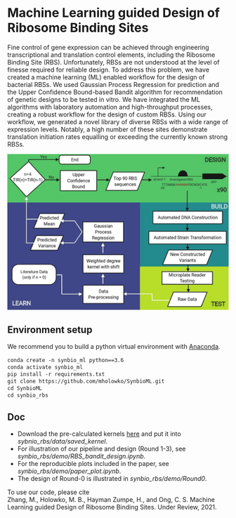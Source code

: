 # Machine Learning guided Design of Ribosome Binding Sites

Fine control of gene expression can be achieved through engineering transcriptional and translation control elements, including the Ribosome Binding Site (RBS).
Unfortunately, RBSs are not understood at the level of finesse required for reliable design. 
To address this problem, we have created a machine learning (ML) enabled workflow for the design of bacterial RBSs.
We used Gaussian Process Regression for prediction and the Upper Confidence Bound-based Bandit algorithm for recommendation of genetic designs to be tested in vitro.
We have integrated the ML algorithms with laboratory automation and high-throughput processes, creating a robust workflow for the design of custom RBSs.
Using our workflow, we generated a novel library of diverse RBSs with a wide range of expression levels.
Notably, a high number of these sites demonstrate translation initiation rates equalling or exceeding the currently known strong RBSs.

<p align="center">
  <img src="flowchart.jpg"  width="600"/>    
</p>

## Environment setup 
We recommend you to build a python virtual environment with [Anaconda](https://docs.anaconda.com/anaconda/install/linux/).
```
conda create -n synbio_ml python==3.6  
conda activate synbio_ml  
pip install -r requirements.txt
git clone https://github.com/mholowko/SynbioML.git
cd SynbioML
cd synbio_rbs  
```

## Doc
- Download the pre-calculated kernels [here](https://figshare.com/s/81aae5da3f4303388458) and put it into *sybnio_rbs/data/saved_kernel*.
- For illustration of our pipeline and design (Round 1-3), see *synbio_rbs/demo/RBS_bandit_design.ipynb*.   
- For the reproducible plots included in the paper, see *synbio_rbs/demo/paper_plot.ipynb*.  
- The design of Round-0 is illustrated in *synbio_rbs/demo/Round0*.

To use our code, please cite  
Zhang, M., Holowko, M. B., Hayman Zumpe, H., and Ong, C. S. Machine Learning guided Design of Ribosome Binding Sites. Under Review, 2021.

